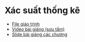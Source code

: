 # Xác suất thống kê
- [File giáo trình](https://drive.google.com/file/d/1zttAgetjr53k8jyFonHXHP3kQiUnVO79/view?usp=drive_link)
- [Video bài giảng (sưu tầm)](https://drive.google.com/drive/folders/1bOESyB8hlShr90W_dnPrs4OR3MGqW2Lz?usp=drive_link)
- [Slide bài giảng các chương](https://drive.google.com/drive/folders/1nmAowTuhKN9r86W9OKAtQVTA1frhBAsm?usp=drive_link)